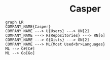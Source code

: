 <h1 align="center">Casper</h1>

```mermaid
graph LR
COMPANY_NAME{Casper}
COMPANY_NAME ---> U{Users} ---> UN[2]
COMPANY_NAME ---> R{Repositories} ---> RN[6]
COMPANY_NAME ---> G{Gists} ---> GN[2]
COMPANY_NAME ---> ML{Most Used<br>Languages}
ML --> C#[C#]
ML --> Go[Go]
```
